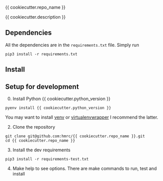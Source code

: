  {{ cookiecutter.repo_name }}

{{ cookiecutter.description }}

## Dependencies
All the dependencies are in the `requirements.txt` file. Simply run
```
pip3 install -r requirements.txt
```

## Install

## Setup for development
0. Install Python {{ cookiecutter.python_version }}
```
pyenv install {{ cookiecutter.python_version }}
```
You may want to install [venv](https://docs.python.org/3/library/venv.html) 
or [virtualenvwrapper](https://virtualenvwrapper.readthedocs.io/en/latest/)
I recommend the latter.

2. Clone the repository
```
git clone git@github.com:hmrc/{{ cookiecutter.repo_name }}.git
cd {{ cookiecutter.repo_name }}
```

3. Install the dev requirements
```
pip3 install -r requirements-test.txt

```

4. Make help to see options. There are make commands to run, test and install
